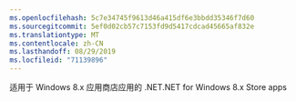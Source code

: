 ```yaml
---
ms.openlocfilehash: 5c7e34745f9613d46a415df6e3bbdd35346f7d60
ms.sourcegitcommit: 5ef0d02cb57c7153fd9d5417cdcad45665af832e
ms.translationtype: MT
ms.contentlocale: zh-CN
ms.lasthandoff: 08/29/2019
ms.locfileid: "71139896"
---
```

<span data-ttu-id="b7d7c-101">适用于 Windows 8.x 应用商店应用的 .NET</span><span class="sxs-lookup"><span data-stu-id="b7d7c-101">.NET for Windows 8.x Store apps</span></span>